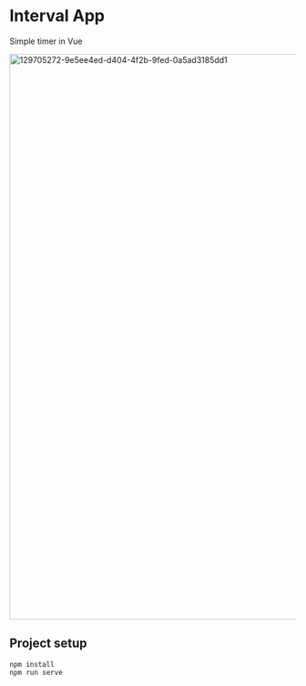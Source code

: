 # Interval App

Simple timer in Vue

<img width="992" alt="129705272-9e5ee4ed-d404-4f2b-9fed-0a5ad3185dd1" src="https://user-images.githubusercontent.com/72305598/130810228-a005c659-0d01-4349-98c6-f3d143cda0aa.png">

## Project setup
```
npm install
npm run serve
```
